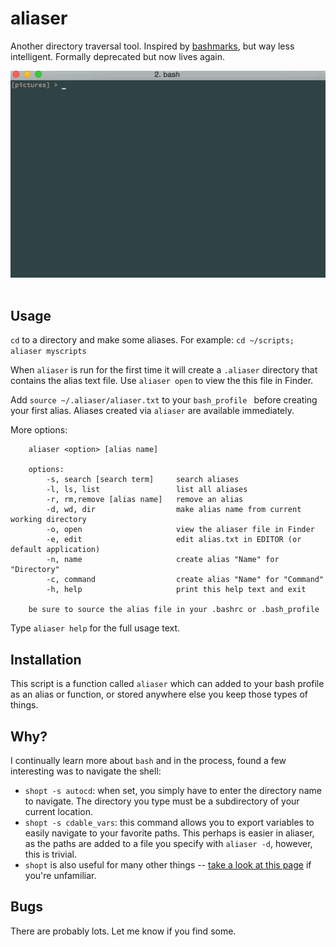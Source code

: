 # aliaser

Another directory traversal tool. Inspired by [bashmarks](https://github.com/huyng/bashmarks), but way less intelligent. Formally deprecated but now lives again.  

![example](https://raw.githubusercontent.com/unforswearing/aliaser/master/aliaser-example.gif)
<br /><br />


## Usage

`cd` to a directory and make some aliases. For example: `cd ~/scripts; aliaser myscripts`

When `aliaser` is run for the first time it will create a `.aliaser` directory that contains the alias text file. Use `aliaser open` to view the this file in Finder.

Add `source ~/.aliaser/aliaser.txt` to your `bash_profile ` before creating your first alias. Aliases created via `aliaser` are available immediately.

More options:

```
	aliaser <option> [alias name]

	options:
		-s, search [search term]     search aliases
		-l, ls, list                 list all aliases
		-r, rm,remove [alias name]   remove an alias
		-d, wd, dir                  make alias name from current working directory
		-o, open                     view the aliaser file in Finder
		-e, edit                     edit alias.txt in EDITOR (or default application)
		-n, name					 create alias "Name" for "Directory"
		-c, command					 create alias "Name" for "Command"
		-h, help                     print this help text and exit

	be sure to source the alias file in your .bashrc or .bash_profile
```

Type `aliaser help` for the full usage text.

## Installation

This script is a function called `aliaser` which can added to your bash profile as an alias or function, or stored anywhere else you keep those types of things.


##  Why? 

I continually learn more about `bash` and in the process, found a few interesting was to navigate the shell:  

- `shopt -s autocd`: when set, you simply have to enter the directory name to navigate. The directory you type must be a subdirectory of your current location. 
- `shopt -s cdable_vars`: this command allows you to export variables to easily navigate to your favorite paths. This perhaps is easier in aliaser, as the paths are added to a file you specify with `aliaser -d`, however, this is trivial. 
- `shopt` is also useful for many other things -- [take a look at this page](http://www.gnu.org/software/bash/manual/html_node/The-Shopt-Builtin.html) if you're unfamiliar.  


## Bugs

There are probably lots. Let me know if you find some.

